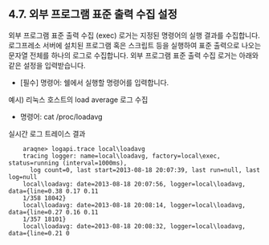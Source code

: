 ## 4.7. 외부 프로그램 표준 출력 수집 설정

외부 프로그램 표준 출력 수집 (exec) 로거는 지정된 명령어의 실행 결과를 수집합니다. 로그프레소 서버에 설치된 프로그램 혹은 스크립트 등을 실행하여 표준 출력으로 나오는 문자열 전체를 하나의 로그로 수집합니다. 외부 프로그램 표준 출력 수집 로거는 아래와 같은 설정을 입력받습니다.

* [필수] 명령어: 쉘에서 실행할 명령어를 입력합니다.

예시) 리눅스 호스트의 load average 로그 수집

* 명령어: cat /proc/loadavg

실시간 로그 트레이스 결과

~~~
    araqne> logapi.trace local\loadavg
    tracing logger: name=local\loadavg, factory=local\exec, status=running (interval=1000ms),
      log count=0, last start=2013-08-18 20:07:39, last run=null, last log=null
    local\loadavg: date=2013-08-18 20:07:56, logger=local\loadavg, data={line=0.38 0.17 0.11 
    1/358 18042}
    local\loadavg: date=2013-08-18 20:08:14, logger=local\loadavg, data={line=0.27 0.16 0.11 
    1/357 18101}
    local\loadavg: date=2013-08-18 20:08:32, logger=local\loadavg, data={line=0.21 0
~~~


